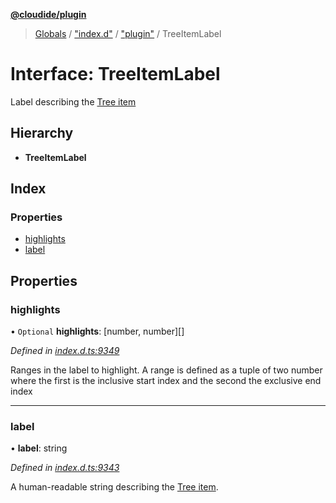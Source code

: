 **[@cloudide/plugin](../README.md)**

> [Globals](../README.md) / ["index.d"](../modules/_index_d_.md) / ["plugin"](../modules/_index_d_._plugin_.md) / TreeItemLabel

# Interface: TreeItemLabel

Label describing the [Tree item](#TreeItem)

## Hierarchy

* **TreeItemLabel**

## Index

### Properties

* [highlights](_index_d_._plugin_.treeitemlabel.md#highlights)
* [label](_index_d_._plugin_.treeitemlabel.md#label)

## Properties

### highlights

• `Optional` **highlights**: [number, number][]

*Defined in [index.d.ts:9349](https://github.com/shuyaqian/cloudide-plugin-api/blob/6d83fa1/index.d.ts#L9349)*

Ranges in the label to highlight. A range is defined as a tuple of two number where the
first is the inclusive start index and the second the exclusive end index

___

### label

•  **label**: string

*Defined in [index.d.ts:9343](https://github.com/shuyaqian/cloudide-plugin-api/blob/6d83fa1/index.d.ts#L9343)*

A human-readable string describing the [Tree item](#TreeItem).
